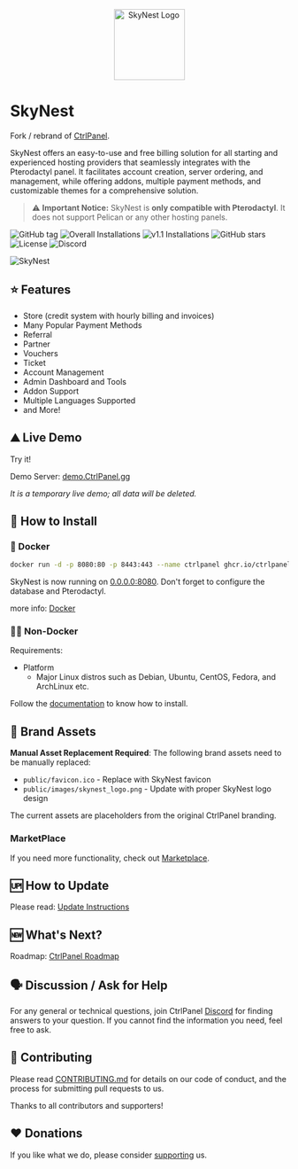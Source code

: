 <div align="center">
    <img src="https://ctrlpanel.gg/img/controlpanel.png" width="128" alt="SkyNest Logo" />
</div>

# SkyNest

Fork / rebrand of [CtrlPanel](https://github.com/Ctrlpanel-gg/panel).

SkyNest offers an easy-to-use and free billing solution for all starting and experienced hosting providers that seamlessly integrates with the Pterodactyl panel. It facilitates account creation, server ordering, and management, while offering addons, multiple payment methods, and customizable themes for a comprehensive solution.

> ⚠️ **Important Notice:** SkyNest is **only compatible with Pterodactyl**. It does not support Pelican or any other hosting panels.

![GitHub tag](https://img.shields.io/github/tag/Ctrlpanel-gg/panel)
![Overall Installations](https://img.shields.io/badge/Overall%20Installations-8000%2B-green)
![v1.1 Installations](https://img.shields.io/badge/dynamic/json?url=https%3A%2F%2Futils.ctrlpanel.gg%2Fcallhome.php%3Fgetinstalls&query=%24.message&label=v1.1%20Installations&color=cyan)
![GitHub stars](https://img.shields.io/github/stars/Ctrlpanel-gg/panel) <!--
this need update --> <!-- [![Crowdin](https://badges.crowdin.net/controlpanelgg/localized.svg)](https://crowdin.com/project/controlpanelgg) -->
![License](https://img.shields.io/github/license/Ctrlpanel-gg/panel)
![Discord](https://img.shields.io/discord/787829714483019826)

![SkyNest](https://user-images.githubusercontent.com/67899387/214684708-739c1d21-06e8-4dec-a4f1-81533a46cc7e.png)

## ⭐ Features

- Store (credit system with hourly billing and invoices)
- Many Popular Payment Methods
- Referral
- Partner
- Vouchers
- Ticket
- Account Management
- Admin Dashboard and Tools
- Addon Support
- Multiple Languages Supported
- and More!

## ⛰️ Live Demo

Try it!

Demo Server: [demo.CtrlPanel.gg](https://demo.CtrlPanel.gg)

*It is a temporary live demo; all data will be deleted.*

## 🔧 How to Install

### 🐳 Docker

```bash
docker run -d -p 8080:80 -p 8443:443 --name ctrlpanel ghcr.io/ctrlpanel-gg/panel:1.0.2
```

SkyNest is now running on [0.0.0.0:8080](http://0.0.0.0:8080). Don't forget to configure the database and Pterodactyl.

more info: [Docker](https://github.com/Ctrlpanel-gg/panel/blob/main/.github/docker/README.md)

### 💪🏻 Non-Docker

Requirements:

- Platform
  - Major Linux distros such as Debian, Ubuntu, CentOS, Fedora, and ArchLinux etc.

Follow the [documentation](https://ctrlpanel.gg/docs/intro) to know how to install.

## 🎨 Brand Assets

**Manual Asset Replacement Required**: The following brand assets need to be manually replaced:
- `public/favicon.ico` - Replace with SkyNest favicon
- `public/images/skynest_logo.png` - Update with proper SkyNest logo design

The current assets are placeholders from the original CtrlPanel branding.

### MarketPlace

If you need more functionality, check out [Marketplace](https://market.ctrlpanel.gg/).

## 🆙 How to Update

Please read: [Update Instructions](https://ctrlpanel.gg/docs/Installation/updating)

## 🆕 What's Next?

Roadmap: [CtrlPanel Roadmap](https://github.com/orgs/Ctrlpanel-gg/projects/1)

## 🗣️ Discussion / Ask for Help

For any general or technical questions, join CtrlPanel [Discord](https://discord.gg/4Y6HjD2uyU) for finding answers to your question. If you cannot find the information you need, feel free to ask.

## 🤝 Contributing

Please read [CONTRIBUTING.md](https://github.com/Ctrlpanel-gg/panel/blob/main/.github/CONTRIBUTING.md) for details on our code of conduct, and the process for submitting pull requests to us.

Thanks to all contributors and supporters!

## ♥️ Donations

If you like what we do, please consider [supporting](https://ctrlpanel.gg/docs/Contributing/donating) us.
